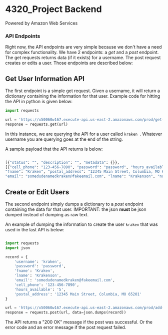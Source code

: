 # 4320_Project Backend
Powered by Amazon Web Services

### API Endpoints
Right now, the API endpoints are very simple because we don't have a need for complex functionality. We have 2 endpoints: a *get* and a *post* endpoint. The get requests returns data (if it exists) for a username. The post request creates or edits a user. Those endpoints are described below:

## Get User Information API
The first endpoint is a simple get request. Given a username, it will return a dictionary containing the information for that user. Example code for hitting the API in python is given below:

```python
import requests

url = 'https://x50060w167.execute-api.us-east-2.amazonaws.com/prod/get-user-info/kraken'
response = requests.get(url)
```

In this instance, we are querying the API for a user called ```kraken ```. Whatever username you are querying goes at the end of the string. 

A sample payload that the API returns is below:

```python

[{"status": "", "description": "", "metadata": {}}, 
[{"cell_phone": "123-456-7890", "password": "password", "hours_available": "5", 
"fname": "Kraken", "postal_address": "12345 Main Street, Columbia, MO 65201", 
"email": "somedudenamedkraken@fakeemail.com", "lname": "Krakenson", "name": "kraken"}]]

```

## Create or Edit Users
The second endpoint simply dumps a dictionary to a *post* endpoint containing the data for that user. IMPORTANT: the json **must** be json dumped instead of dumping as raw text.

An example of dumping the information to create the user ```kraken``` that was used in the last API is below:

```python

import requests
import json

record = {
    'username': 'kraken',
    'password': 'password',
    'fname': 'Kraken',
    'lname': 'Krakenson',
    'email': 'somedudenamedkraken@fakeemail.com',
    'cell_phone': '123-456-7890',
    'hours_available': '5',
    'postal_address': '12345 Main Street, Columbia, MO 65201'
}

url = 'https://x50060w167.execute-api.us-east-2.amazonaws.com/prod/add-edit'
response = requests.post(url, data=json.dumps(record))

```

The API returns a "200 OK" message if the post was successful. Or the error code and an error message if the post request failed.
